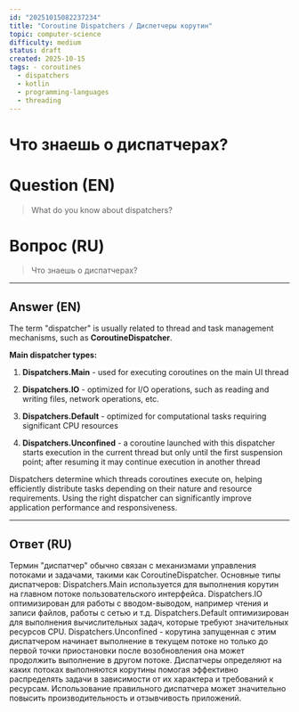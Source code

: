 ```yaml
---
id: "20251015082237234"
title: "Coroutine Dispatchers / Диспетчеры корутин"
topic: computer-science
difficulty: medium
status: draft
created: 2025-10-15
tags: - coroutines
  - dispatchers
  - kotlin
  - programming-languages
  - threading
---
```

# Что знаешь о диспатчерах?

# Question (EN)
> What do you know about dispatchers?

# Вопрос (RU)
> Что знаешь о диспатчерах?

---

## Answer (EN)

The term "dispatcher" is usually related to thread and task management mechanisms, such as **CoroutineDispatcher**.

**Main dispatcher types:**

1. **Dispatchers.Main** - used for executing coroutines on the main UI thread

2. **Dispatchers.IO** - optimized for I/O operations, such as reading and writing files, network operations, etc.

3. **Dispatchers.Default** - optimized for computational tasks requiring significant CPU resources

4. **Dispatchers.Unconfined** - a coroutine launched with this dispatcher starts execution in the current thread but only until the first suspension point; after resuming it may continue execution in another thread

Dispatchers determine which threads coroutines execute on, helping efficiently distribute tasks depending on their nature and resource requirements. Using the right dispatcher can significantly improve application performance and responsiveness.

---

## Ответ (RU)

Термин "диспатчер" обычно связан с механизмами управления потоками и задачами, такими как CoroutineDispatcher. Основные типы диспатчеров: Dispatchers.Main используется для выполнения корутин на главном потоке пользовательского интерфейса. Dispatchers.IO оптимизирован для работы с вводом-выводом, например чтения и записи файлов, работы с сетью и т.д. Dispatchers.Default оптимизирован для выполнения вычислительных задач, которые требуют значительных ресурсов CPU. Dispatchers.Unconfined - корутина запущенная с этим диспатчером начинает выполнение в текущем потоке но только до первой точки приостановки после возобновления она может продолжить выполнение в другом потоке. Диспатчеры определяют на каких потоках выполняются корутины помогая эффективно распределять задачи в зависимости от их характера и требований к ресурсам. Использование правильного диспатчера может значительно повысить производительность и отзывчивость приложений.

